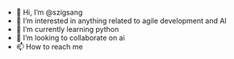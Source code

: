 - 👋 Hi, I’m @szigsang
- 👀 I’m interested in anything related to agile development and AI
- 🌱 I’m currently learning python
- 💞️ I’m looking to collaborate on ai
- 📫 How to reach me 

<!---
szigsang/szigsang is a ✨ special ✨ repository because its `README.md` (this file) appears on your GitHub profile.
You can click the Preview link to take a look at your changes.
--->
